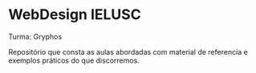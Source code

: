 # WebDesign IELUSC 
Turma: Gryphos

Repositório que consta as aulas abordadas com material de referencia e exemplos práticos do que discorremos.